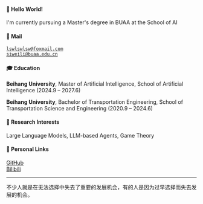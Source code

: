 #### 🚀 **Hello World!** 
I'm currently pursuing a Master's degree in BUAA at the School of AI

#### 📧 **Mail**  

<code>lswlswlsw@foxmail.com</code>  
<code>siweili@buaa.edu.cn</code>

#### 🎓 **Education**  

**Beihang University**, Master of Artificial Intelligence, School of Artificial Intelligence (2024.9 – 2027.6)  

**Beihang University**, Bachelor of Transportation Engineering, School of Transportation Science and Engineering (2020.9 – 2024.6)   

#### 🔬 **Research Interests**  

Large Language Models, LLM-based Agents, Game Theory 

#### 🌟 **Personal Links**

[GitHub](https://github.com/lixiaoshuai1113)<br>
[Bilibili](https://space.bilibili.com/176404587?spm_id_from=333.1007.0.0)<br>


---

不少人就是在无法选择中失去了重要的发展机会，有的人是因为过早选择而失去发展的机会。